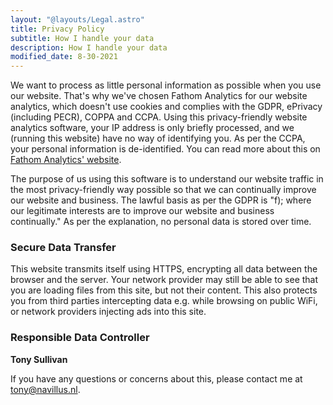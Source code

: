 ```yaml
---
layout: "@layouts/Legal.astro"
title: Privacy Policy
subtitle: How I handle your data
description: How I handle your data
modified_date: 8-30-2021
---
```


We want to process as little personal information as possible when you use our website. That's why we've chosen Fathom Analytics for our website analytics, which doesn't use cookies and complies with the GDPR, ePrivacy (including PECR), COPPA and CCPA. Using this privacy-friendly website analytics software, your IP address is only briefly processed, and we (running this website) have no way of identifying you. As per the CCPA, your personal information is de-identified. You can read more about this on [Fathom Analytics' website](https://usefathom.com/compliance).

The purpose of us using this software is to understand our website traffic in the most privacy-friendly way possible so that we can continually improve our website and business. The lawful basis as per the GDPR is "f); where our legitimate interests are to improve our website and business continually." As per the explanation, no personal data is stored over time.

### Secure Data Transfer

This website transmits itself using HTTPS, encrypting all data between the browser and the server. Your network provider may still be able to see that you are loading files from this site, but not their content. This also protects you from third parties intercepting data e.g. while browsing on public WiFi, or network providers injecting ads into this site.

### Responsible Data Controller

**Tony Sullivan**

If you have any questions or concerns about this, please contact me at [tony@navillus.nl](mailto:tony@navillus.nl).
